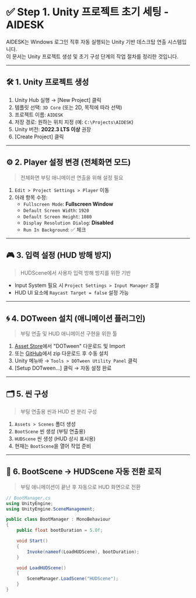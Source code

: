 # ✅ Step 1. Unity 프로젝트 초기 세팅 - AIDESK

AIDESK는 Windows 로그인 직후 자동 실행되는 Unity 기반 데스크탑 연출 시스템입니다.  
이 문서는 Unity 프로젝트 생성 및 초기 구성 단계의 작업 절차를 정리한 것입니다.

---

## 🛠️ 1. Unity 프로젝트 생성

1. Unity Hub 실행 → [New Project] 클릭
2. 템플릿 선택: `3D Core` (또는 2D, 목적에 따라 선택)
3. 프로젝트 이름: `AIDESK`
4. 저장 경로: 원하는 위치 지정 (예: `C:\Projects\AIDESK`)
5. Unity 버전: **2022.3 LTS 이상** 권장
6. [Create Project] 클릭

---

## ⚙️ 2. Player 설정 변경 (전체화면 모드)

> 전체화면 부팅 애니메이션 연출을 위해 설정 필요

1. `Edit > Project Settings > Player` 이동
2. 아래 항목 수정:
   - `Fullscreen Mode`: **Fullscreen Window**
   - `Default Screen Width`: `1920`
   - `Default Screen Height`: `1080`
   - `Display Resolution Dialog`: **Disabled**
   - `Run In Background`: ✅ 체크

---

## 🎮 3. 입력 설정 (HUD 방해 방지)

> HUDScene에서 사용자 입력 방해 방지를 위한 기반

- Input System 필요 시 `Project Settings > Input Manager` 조절
- HUD UI 요소에 `Raycast Target = false` 설정 가능

---

## 🌀 4. DOTween 설치 (애니메이션 플러그인)

> 부팅 연출 및 HUD 애니메이션 구현을 위한 툴

1. [Asset Store](https://assetstore.unity.com/packages/tools/animation/dotween-hotween-v2-27676)에서 "DOTween" 다운로드 및 Import
2. 또는 [GitHub](https://github.com/Demigiant/dotween)에서 zip 다운로드 후 수동 설치
3. Unity 메뉴바 → `Tools > DOTween Utility Panel` 클릭
4. [Setup DOTween...] 클릭 → 자동 설정 완료

---

## 🗂️ 5. 씬 구성

> 부팅 연출용 씬과 HUD 씬 분리 구성

1. `Assets > Scenes` 폴더 생성
2. `BootScene` 씬 생성 (부팅 연출용)
3. `HUDScene` 씬 생성 (HUD 상시 표시용)
4. 현재는 `BootScene`을 열어 작업 준비

---

## 🔄 6. BootScene → HUDScene 자동 전환 로직

> 부팅 애니메이션이 끝난 후 자동으로 HUD 화면으로 전환

```csharp
// BootManager.cs
using UnityEngine;
using UnityEngine.SceneManagement;

public class BootManager : MonoBehaviour
{
    public float bootDuration = 5.0f;

    void Start()
    {
        Invoke(nameof(LoadHUDScene), bootDuration);
    }

    void LoadHUDScene()
    {
        SceneManager.LoadScene("HUDScene");
    }
}
